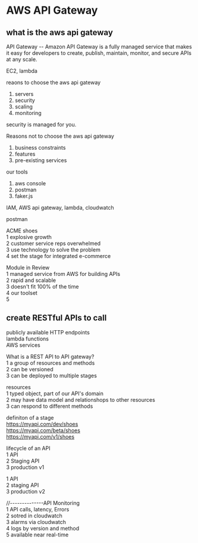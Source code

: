 # AWS API Gateway

## what is the aws api gateway

API Gateway -- Amazon API Gateway is a fully managed service that makes it easy for developers to create, publish, maintain, monitor, and secure APIs at any scale. 

EC2, lambda

reaons to choose the aws api gateway
1) servers  
2) security  
3) scaling  
4) monitoring  

security is managed for you.  


Reasons not to choose the aws api gateway
1) business constraints  
2) features  
3) pre-existing services  

our tools  
1) aws console  
2) postman  
3) faker.js  

IAM, AWS api gateway, lambda, cloudwatch    

postman

ACME shoes  
1 explosive growth  
2 customer service reps overwhelmed  
3 use technology to solve the problem  
4 set the stage for integrated e-commerce  

Module in Review  
1 managed service from AWS for building APIs  
2 rapid and scalable  
3 doesn't fit 100% of the time  
4 our toolset  
5    

## create RESTful APIs to call   
publicly available HTTP endpoints  
lambda functions  
AWS services   

What is a REST API to API gateway?   
1 a group of resources and methods  
2 can be versioned   
3 can be deployed to multiple stages  

 
 resources  
 1 typed object, part of our API's domain   
 2 may have data model and relationshops to other resources  
 3 can respond to different methods  


definiton of a stage  
https://myapi.com/dev/shoes  
https://myapi.com/beta/shoes   
https://myapi.com/v1/shoes  

lifecycle of an API  
1 API  
2 Staging API  
3 production v1  

1 API  
2 staging API  
3 production v2  

//--------------API Monitoring  
1 API calls, latency, Errors   
2 sotred in cloudwatch  
3 alarms via cloudwatch  
4 logs by version and method  
5 available near real-time  



  


